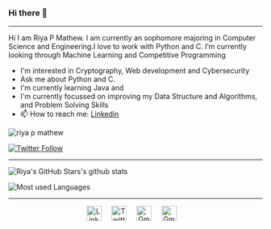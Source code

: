 ### Hi there 👋


----
Hi I am Riya P Mathew. I am currently an sophomore majoring in Computer Science and Engineering.I love to work with Python and C. I’m currently looking through Machine Learning and Competitive Programming

- I'm interested in Cryptography, Web development and Cybersecurity
- Ask me about Python and C.
- I'm currently learning Java and 
- I'm currently focussed on improving my Data Structure and Algorithms, and Problem Solving Skills
- 📫 How to reach me:  [Linkedin](https://www.linkedin.com/in/riya-p-mathew-3ab88b1a0/) 

<p align="left"> <img src="https://komarev.com/ghpvc/?username=riya-p-mathew-3ab88b1a0" alt="riya p mathew" /> </p>

[![Twitter Follow](https://img.shields.io/twitter/follow/RiyaPMathew2?style=social)](https://twitter.com/RiyaPMathew2)


----


![Riya's GitHub Stars's github stats](https://github-readme-stats.vercel.app/api?username=RiyaMathew-11&show_icons=true&hide=["issues"])

![Most used Languages](https://github-readme-stats.vercel.app/api/top-langs/?username=RiyaMathew-11&&show_icons=true)

----
<p align="center">
  <a href="https://www.linkedin.com/in/riya-p-mathew-3ab88b1a0/"><img src="https://cdn.jsdelivr.net/npm/simple-icons@v3/icons/linkedin.svg" width="30px" alt="LinkedIn"></a> &nbsp; &nbsp;
  <a href="https://twitter.com/RiyaPMathew2"><img src="https://cdn.jsdelivr.net/npm/simple-icons@v3/icons/twitter.svg" width="30px" alt="Twitter"></a> &nbsp; &nbsp;
  <a href="riyapmathew2000@gmail.com"><img src="https://cdn.jsdelivr.net/npm/simple-icons@v3/icons/gmail.svg" width="30px" alt="Gmail"></a> &nbsp; &nbsp;
  <a href="https://medium.com/@riyapmathew2000"><img src="https://cdn.jsdelivr.net/npm/simple-icons@v3/icons/medium.svg" width="30px" alt="Gmail"></a> &nbsp; &nbsp;

  </p>
